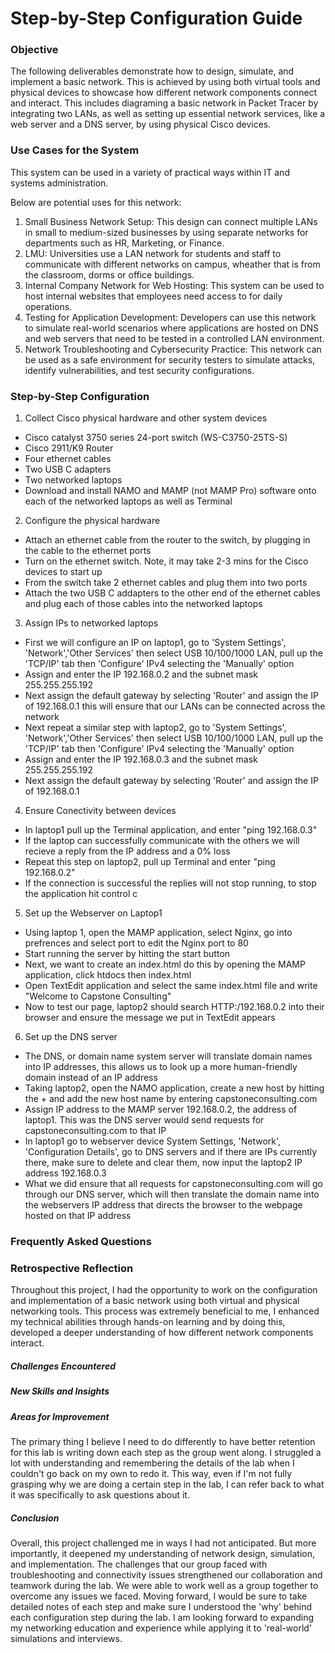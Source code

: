# Step-by-Step Configuration Guide

### Objective 

The following deliverables demonstrate how to design, simulate, and implement a basic network. This is achieved by using both virtual tools and physical devices to showcase how different network components connect and interact. This includes diagraming a basic network in Packet Tracer by integrating two LANs, as well as setting up essential network services, like a web server and a DNS server, by using physical Cisco devices. 

### Use Cases for the System

This system can be used in a variety of practical ways within IT and systems administration. 

Below are potential uses for this network:
1. Small Business Network Setup: This design can connect multiple LANs in small to medium-sized businesses by using separate networks for departments such as HR, Marketing, or Finance.
2. LMU: Universities use a LAN network for students and staff to communicate with different networks on campus, wheather that is from the classroom, dorms or office buildings. 
3. Internal Company Network for Web Hosting: This system can be used to host internal websites that employees need access to for daily operations. 
4. Testing for Application Development: Developers can use this network to simulate real-world scenarios where applications are hosted on DNS and web servers that need to be tested in a controlled LAN environment. 
5. Network Troubleshooting and Cybersecurity Practice: This network can be used as a safe environment for security testers to simulate attacks, identify vulnerabilities, and test security configurations.

### Step-by-Step Configuration 

1. Collect Cisco physical hardware and other system devices 
* Cisco catalyst 3750 series 24-port switch (WS-C3750-25TS-S)
* Cisco 2911/K9 Router
* Four ethernet cables
* Two USB C adapters
* Two networked laptops
* Download and install NAMO and MAMP (not MAMP Pro) software onto each of the networked laptops as well as Terminal 

2. Configure the physical hardware 
* Attach an ethernet cable from the router to the switch, by plugging in the cable to the ethernet ports
* Turn on the ethernet switch. Note, it may take 2-3 mins for the Cisco devices to start up
* From the switch take 2 ethernet cables and plug them into two ports
* Attach the two USB C addapters to the other end of the ethernet cables and plug each of those cables into the networked laptops
  

3. Assign IPs to networked laptops
* First we will configure an IP on laptop1, go to 'System Settings', 'Network','Other Services' then select USB 10/100/1000 LAN, pull up the 'TCP/IP' tab then 'Configure' IPv4 selecting the 'Manually' option
* Assign and enter the IP 192.168.0.2 and the subnet mask 255.255.255.192
* Next assign the default gateway by selecting 'Router' and assign the IP of 192.168.0.1 this will ensure that our LANs can be connected across the network 
* Next repeat a similar step with laptop2, go to 'System Settings', 'Network','Other Services' then select USB 10/100/1000 LAN, pull up the 'TCP/IP' tab then 'Configure' IPv4 selecting the 'Manually' option
* Assign and enter the IP 192.168.0.3 and the subnet mask 255.255.255.192
* Next assign the default gateway by selecting 'Router' and assign the IP of 192.168.0.1

4. Ensure Conectivity between devices
* In laptop1 pull up the Terminal application, and enter "ping 192.168.0.3"
* If the laptop can successfully  communicate with the others we will recieve a reply from the IP address and a 0% loss
* Repeat this step on laptop2, pull up Terminal and enter "ping 192.168.0.2"
* If the connection is successful the replies will not stop running, to stop the application hit control c

5. Set up the Webserver on Laptop1
* Using laptop 1, open the MAMP application, select Nginx, go into prefrences and select port to edit the Nginx port to 80
* Start running the server by hitting the start button
* Next, we want to create an index.html do this by opening the MAMP application, click htdocs then index.html
* Open TextEdit application and select the same index.html file and write "Welcome to Capstone Consulting"
* Now to test our page, laptop2 should search HTTP:/192.168.0.2 into their browser and ensure the message we put in TextEdit appears

6. Set up the DNS server 
* The DNS, or domain name system server will translate domain names into IP addresses, this allows us to look up a more human-friendly domain instead of an IP address
* Taking laptop2, open the NAMO application, create a new host by hitting the + and add the new host name by entering capstoneconsulting.com
* Assign IP address to the MAMP server 192.168.0.2, the address of laptop1. This was the DNS server would send requests for capstoneconsulting.com to that IP
* In laptop1 go to webserver device System Settings, 'Network', 'Configuration Details', go to DNS servers and if there are IPs currently there, make sure to delete and clear them, now input the laptop2 IP address 192.168.0.3
* What we did ensure that all requests for capstoneconsulting.com will go through our DNS server, which will then translate the domain name into the webservers IP address that directs the browser to the webpage hosted on that IP address

### Frequently Asked Questions 

### Retrospective Reflection 

Throughout this project, I had the opportunity to work on the configuration and implementation of a basic network using both virtual and physical networking tools. This process was extremely beneficial to me, I enhanced my technical abilities through hands-on learning and by doing this, developed a deeper understanding of how different network components interact. 

##### Challenges Encountered 




##### New Skills and Insights 

##### Areas for Improvement 

The primary thing I believe I need to do differently to have better retention for this lab is writing down each step as the group went along. I struggled a lot with understanding and remembering the details of the lab when I couldn't go back on my own to redo it. This way, even if I'm not fully grasping why we are doing a certain step in the lab, I can refer back to what it was specifically to ask questions about it. 


##### Conclusion 

Overall, this project challenged me in ways I had not anticipated. But more importantly, it deepened my understanding of network design, simulation, and implementation. The challenges that our group faced with troubleshooting and connectivity issues strengthened our collaboration and teamwork during the lab. We were able to work well as a group together to overcome any issues we faced. Moving forward, I would be sure to take detailed notes of each step and make sure I understood the 'why' behind each configuration step during the lab. I am looking forward to expanding my networking education and experience while applying it to 'real-world' simulations and interviews. 
